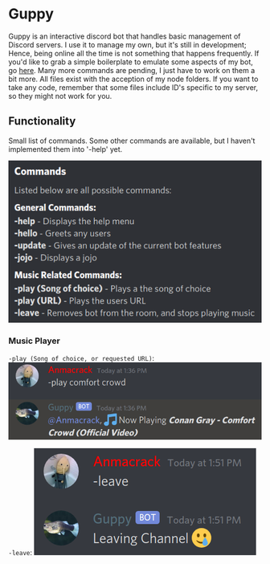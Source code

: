 # Guppy
Guppy is an interactive discord bot that handles basic management of Discord servers. I use it to manage my own, but it's still in development; Hence, being online all the time is not something that happens frequently. If you'd like to grab a simple boilerplate to emulate some aspects of my bot, go [here](https://github.com/rampus-bit/DiscordBot-Sapling). Many more commands are pending, I just have to work on them a bit more. All files exist with the acception of my node folders. If you want to take any code, remember that some files include ID's specific to my server, so they might not work for you.

## Functionality
Small list of commands. Some other commands are available, but I haven't implemented them into '-help' yet.

<p align="center">
  <img src="images/commands.png">
</p>

### Music Player

`-play (Song of choice, or requested URL)`:
<img src="images/musicplay.png">

`-leave`:
<img src="images/channel-leave.png">


<!--<img src="images/notemusic.png">-->
<!--<img src="images/guppy.png">-->

